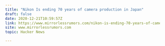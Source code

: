 ```yaml
---
title: "Nikon Is ending 70 years of camera production in Japan"
draft: false
date: 2020-12-21T10:59:57Z
link: https://www.mirrorlessrumors.com/nikon-is-ending-70-years-of-camera-production-in-japan/?utm_medium=RSS&utm_source=hune
site: www.mirrorlessrumors.com
topic: Hacker News  

---
```

